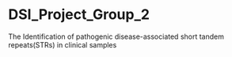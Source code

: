 # DSI_Project_Group_2
The Identification of pathogenic disease-associated short tandem repeats(STRs) in clinical samples
